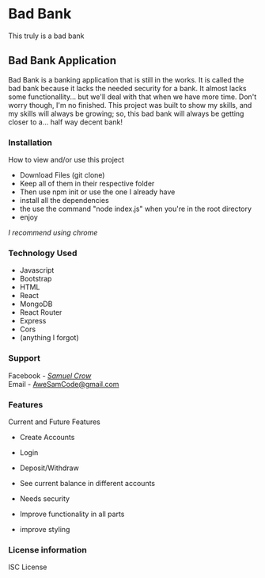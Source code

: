 # Bad Bank
This truly is a bad bank  
## Bad Bank Application  
Bad Bank is a banking application that is still in the works.  It is called the bad bank because it lacks the needed security for a bank.  It almost lacks some functionallity... but we'll deal with that when we have more time.  Don't worry though, I'm no finished.  This project was built to show my skills, and my skills will always be growing; so, this bad bank will always be getting closer to a... half way decent bank!    
### Installation
How to view and/or use this project  
- Download Files (git clone)
- Keep all of them in their respective folder
- Then use npm init or use the one I already have  
- install all the dependencies  
- the use the command "node index.js" when you're in the root directory  
- enjoy  
 
 *I recommend using chrome*  
### Technology Used  
- Javascript  
- Bootstrap  
- HTML  
- React  
- MongoDB  
- React Router  
- Express  
- Cors  
- (anything I forgot)  

### Support  
Facebook - *[Samuel Crow](www.facebook.com/samuel.crow.104/)*  
Email - AweSamCode@gmail.com
### Features  
Current and Future Features   
- Create Accounts  
- Login  
- Deposit/Withdraw  
- See current balance in different accounts  

- Needs security  
- Improve functionality in all parts  
- improve styling  

### License information  
ISC License  

